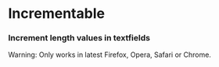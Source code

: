 # Incrementable
### Increment length values in textfields

Warning: Only works in latest Firefox, Opera, Safari or Chrome.